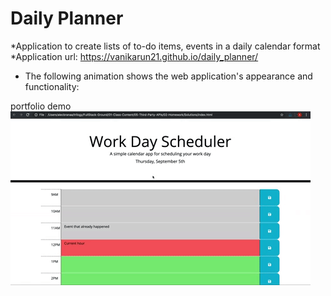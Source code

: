 # Daily Planner
*Application to create lists of to-do items, events in a daily calendar format
</BR>
*Application url: https://vanikarun21.github.io/daily_planner/

* The following animation shows the web application's appearance and functionality:

portfolio demo
![Professional Profile](./Develop/images/05-third-party-apis-homework-demo.gif)